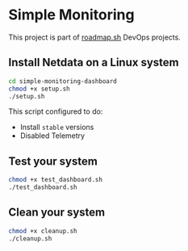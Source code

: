 # Simple Monitoring

This project is part of [roadmap.sh](https://roadmap.sh/projects/simple-monitoring-dashboard) DevOps projects.

## Install Netdata on a Linux system

```bash
cd simple-monitoring-dashboard
chmod +x setup.sh 
./setup.sh
```

This script configured to do:
- Install `stable` versions
- Disabled Telemetry

## Test your system

```bash
chmod +x test_dashboard.sh
./test_dashboard.sh
```

## Clean your system

```bash
chmod +x cleanup.sh 
./cleanup.sh
```
